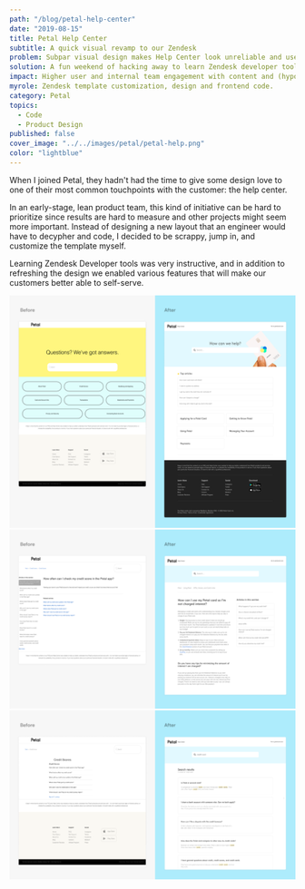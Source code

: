 ```yaml
---
path: "/blog/petal-help-center"
date: "2019-08-15"
title: Petal Help Center
subtitle: A quick visual revamp to our Zendesk
problem: Subpar visual design makes Help Center look unreliable and users unengaged with content.
solution: A fun weekend of hacking away to learn Zendesk developer tools and customize our template.
impact: Higher user and internal team engagement with content and (hypothetically) reduced support ticket volumes.
myrole: Zendesk template customization, design and frontend code.
category: Petal
topics:
  - Code
  - Product Design
published: false
cover_image: "../../images/petal/petal-help.png"
color: "lightblue"
---
```


When I joined Petal, they hadn't had the time to give some design love to one of their most common touchpoints with the customer: the help center.

In an early-stage, lean product team, this kind of initiative can be hard to prioritize since results are hard to measure and other projects might seem more important. Instead of designing a new layout that an engineer would have to decypher and code, I decided to be scrappy, jump in, and customize the template myself.

Learning Zendesk Developer tools was very instructive, and in addition to refreshing the design we enabled various features that will make our customers better able to self-serve.

![](../../images/petal/help-before-after-a.png)
![](../../images/petal/help-before-after-b.png)
![](../../images/petal/help-before-after-c.png)
